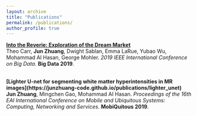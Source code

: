 ```yaml
---
layout: archive
title: "Publications"
permalink: /publications/
author_profile: true
---
```


[//]: <> (
{% if author.googlescholar %}
  You can also find my articles on <u><a href="{{author.googlescholar}}">my Google Scholar profile</a>.</u>
{% endif %}
{% for post in site.publications reversed %}
  {% include archive-single.html %}
{% endfor %}
)

<b>[Into the Reverie: Exploration of the Dream Market](https://junzhuang-code.github.io/publications/dream_mkt)</b> <br> 
Theo Carr, <b>Jun Zhuang</b>, Dwight Sablan, Emma LaRue, Yubao Wu, Mohammad Al Hasan, George Mohler.
<i>2019 IEEE International Conference on Big Data</i>. <b>Big Data 2019</b>.

<br>
<b>[Lighter U-net for segmenting white matter hyperintensities in MR images](https://junzhuang-code.github.io/publications/lighter_unet)</b> <br> 
<b>Jun Zhuang</b>, Mingchen Gao, Mohammad AI Hasan.
<i>Proceedings of the 16th EAI International Conference on Mobile and Ubiquitous Systems: Computing, Networking and Services</i>. <b>MobiQuitous 2019</b>.
